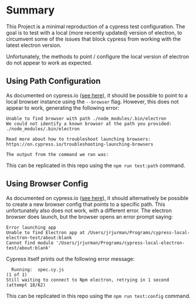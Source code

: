 # Summary

This Project is a minimal reproduction of a cypress test configuration. The goal is to test with a local (more recently updated) version of electron, to circumvent some of the issues that block cypress from working with the latest electron version.

Unfortunately, the methods to point / configure the local version of electron do not appear to work as expected.

## Using Path Configuration

As documented on cypress.io ([see here](https://docs.cypress.io/guides/guides/launching-browsers#Launching-by-a-path)), it should be possible to point to a local browser instance using the `--browser` flag. However, this does not appear to work, generating the following error:

```
Unable to find browser with path ./node_modules/.bin/electron
We could not identify a known browser at the path you provided: ./node_modules/.bin/electron

Read more about how to troubleshoot launching browsers: https://on.cypress.io/troubleshooting-launching-browsers

The output from the command we ran was:
```

This can be replicated in this repo using the `npm run test:path` command.

## Using Browser Config

As documented on cypress.io ([see here](https://docs.cypress.io/guides/guides/launching-browsers#Customize-available-browsers)), it should alternatively be possible to create a new browser config that points to a specific path. This unfortunately also does not work, with a different error. The electron browser does launch, but the browser opens an error prompt saying:

```
Error launching app
Unable to find Electron app at /Users/jrjurman/Programs/cypress-local-electron-test/about:blank
Cannot find module '/Users/jrjurman/Programs/cypress-local-electron-test/about:blank'
```

Cypress itself prints out the following error message:

```
  Running:  spec.cy.js                                                                      (1 of 1)
Still waiting to connect to Npm electron, retrying in 1 second (attempt 18/62)
```

This can be replicated in this repo using the `npm run test:config` command.
